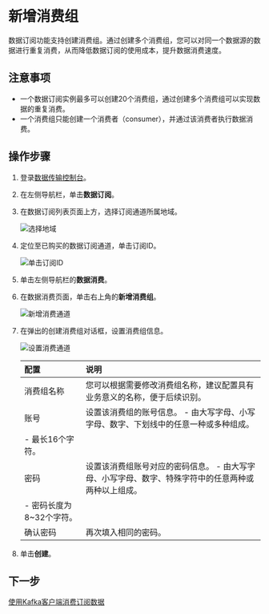 # 新增消费组

数据订阅功能支持创建消费组。通过创建多个消费组，您可以对同一个数据源的数据进行重复消费，从而降低数据订阅的使用成本，提升数据消费速度。

## 注意事项

-   一个数据订阅实例最多可以创建20个消费组，通过创建多个消费组可以实现数据的重复消费。
-   一个消费组只能创建一个消费者（consumer），并通过该消费者执行数据消费。

## 操作步骤

1.  登录[数据传输控制台](https://dts.console.aliyun.com/)。
2.  在左侧导航栏，单击**数据订阅**。
3.  在数据订阅列表页面上方，选择订阅通道所属地域。

    ![选择地域](https://static-aliyun-doc.oss-cn-hangzhou.aliyuncs.com/assets/img/zh-CN/1428919951/p51699.png)

4.  定位至已购买的数据订阅通道，单击订阅ID。

    ![单击订阅ID](https://static-aliyun-doc.oss-cn-hangzhou.aliyuncs.com/assets/img/zh-CN/4197248951/p48136.png)

5.  单击左侧导航栏的**数据消费**。
6.  在数据消费页面，单击右上角的**新增消费组**。

    ![新增消费通道](https://static-aliyun-doc.oss-cn-hangzhou.aliyuncs.com/assets/img/zh-CN/4197248951/p48139.png)

7.  在弹出的创建消费组对话框，设置消费组信息。

    ![设置消费通道](https://static-aliyun-doc.oss-cn-hangzhou.aliyuncs.com/assets/img/zh-CN/4197248951/p48835.png)

    |配置|说明|
    |:-|:-|
    |消费组名称|您可以根据需要修改消费组名称，建议配置具有业务意义的名称，便于后续识别。|
    |账号|设置该消费组的账号信息。     -   由大写字母、小写字母、数字、下划线中的任意一种或多种组成。
    -   最长16个字符。 |
    |密码|设置该消费组账号对应的密码信息。     -   由大写字母、小写字母、数字、特殊字符中的任意两种或两种以上组成。
    -   密码长度为8~32个字符。 |
    |确认密码|再次填入相同的密码。|

8.  单击**创建**。

## 下一步

[使用Kafka客户端消费订阅数据](/cn.zh-CN/数据订阅/数据订阅（新版）/使用Kafka客户端消费订阅数据.md)

